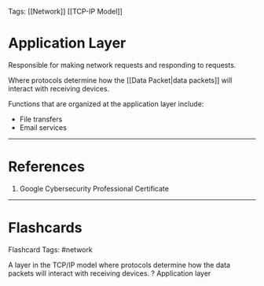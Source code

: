 Tags: [[Network]] [[TCP-IP Model]]
# Application Layer

Responsible for making network requests and responding to requests.

Where protocols determine how the [[Data Packet|data packets]] will interact with receiving devices.

Functions that are organized at the application layer include:
- File transfers
- Email services

---
# References

1. Google Cybersecurity Professional Certificate

---
# Flashcards

Flashcard Tags: #network 

A layer in the TCP/IP model where protocols determine how the data packets will interact with receiving devices.
?
Application layer
<!--SR:!2024-05-07,3,230-->